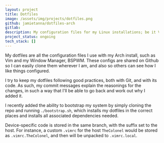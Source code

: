 ```yaml
---
layout: project
title: Dotfiles
image: /assets/img/projects/dotfiles.png
github: jamietanna/dotfiles-arch
gitlab:
description: My configuration files for my Linux installations; be it Vim, Zsh, or BSPWM.
project_status: ongoing
tech_stack: []
---
```

My dotfiles are all the configuration files I use with my Arch install, such as Vim and my Window Manager, BSPWM. These configs are shared on Github so I can easily clone them wherever I am, and also so others can see how I like things configured.

I try to keep my dotfiles following good practices, both with Git, and with its code. As such, my commit messages explain the reasonings for the changes, in such a way that I'll be able to go back and work out why I added it.

I recently added the ability to bootstrap my system by simply cloning the repo and running `./bootstrap.sh`, which installs my dotfiles in the correct places and installs all associated dependencies needed.

Device-specific code is stored in the same branch, with the suffix set to the host. For instance, a custom `.vimrc` for the host `TheColonel` would be stored as `.vimrc.TheColonel`, and then will be unpacked to `.vimrc.local`.
